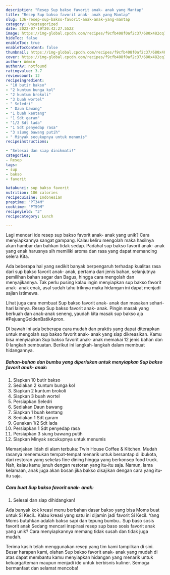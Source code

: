 ```yaml
---
description: "Resep Sup bakso favorit anak- anak yang Mantap"
title: "Resep Sup bakso favorit anak- anak yang Mantap"
slug: 136-resep-sup-bakso-favorit-anak-anak-yang-mantap
category: Uncategorized
date: 2022-07-19T20:42:27.552Z
image: https://img-global.cpcdn.com/recipes/f9cfb408f0af2c37/680x482cq70/sup-bakso-favorit-anak-anak-foto-resep-utama.jpg
hideToc: false
enableToc: true
enableTocContent: false
thumbnail: https://img-global.cpcdn.com/recipes/f9cfb408f0af2c37/680x482cq70/sup-bakso-favorit-anak-anak-foto-resep-utama.jpg
cover: https://img-global.cpcdn.com/recipes/f9cfb408f0af2c37/680x482cq70/sup-bakso-favorit-anak-anak-foto-resep-utama.jpg
author: Admin
authorAv: notfound
ratingvalue: 3.7
reviewcount: 12
recipeingredient:
- "10 butir bakso"
- "2 kuntum bunga kol"
- "2 kuntum brokoli"
- "3 buah wortel"
- " Seledri"
- " Daun bawang"
- "1 buah kentang"
- "1 Sdt garam"
- "1/2 Sdt lada"
- "1 Sdt penyedap rasa"
- "3 siung bawang putih"
- " Minyak secukupnya untuk menumis"
recipeinstructions:

- "Selesai dan siap dinikmati!"
categories:
- Resep
tags:
- sup
- bakso
- favorit

katakunci: sup bakso favorit 
nutrition: 186 calories
recipecuisine: Indonesian
preptime: "PT34M"
cooktime: "PT59M"
recipeyield: "2"
recipecategory: Lunch

---
```





Lagi mencari ide resep sup bakso favorit anak- anak yang unik? Cara menyiapkannya sangat gampang. Kalau keliru mengolah maka hasilnya akan hambar dan bahkan tidak sedap. Padahal sup bakso favorit anak- anak yang enak harusnya sih memiliki aroma dan rasa yang dapat memancing selera Kita.





Ada beberapa hal yang sedikit banyak berpengaruh terhadap kualitas rasa dari sup bakso favorit anak- anak, pertama dari jenis bahan, selanjutnya pemilihan bahan segar dan Bagus, hingga cara mengolah dan menyajikannya. Tak perlu pusing kalau ingin menyiapkan sup bakso favorit anak- anak enak,      asal sudah tahu triknya maka hidangan ini dapat menjadi sajian istimewa.














Lihat juga cara membuat Sup bakso favorit anak- anak dan masakan sehari-hari lainnya. Resep Sup bakso favorit anak- anak. Pingin masak yang berkuah dan anak-anak seneng, yaudah kita masak sup bakso aja #PejuangGoldenBatikApron.






Di bawah ini ada beberapa cara mudah dan praktis yang dapat diterapkan untuk mengolah sup bakso favorit anak- anak yang siap dikreasikan. Kamu bisa menyiapkan Sup bakso favorit anak- anak memakai 12 jenis bahan dan 0 langkah pembuatan. Berikut ini langkah-langkah dalam membuat hidangannya.

<!--inarticleads1-->

##### Bahan-bahan dan bumbu yang diperlukan untuk menyiapkan Sup bakso favorit anak- anak:

1. Siapkan 10 butir bakso
1. Sediakan 2 kuntum bunga kol
1. Siapkan 2 kuntum brokoli
1. Siapkan 3 buah wortel
1. Persiapkan  Seledri
1. Sediakan  Daun bawang
1. Siapkan 1 buah kentang
1. Sediakan 1 Sdt garam
1. Gunakan 1/2 Sdt lada
1. Persiapkan 1 Sdt penyedap rasa
1. Persiapkan 3 siung bawang putih
1. Siapkan  Minyak secukupnya untuk menumis


Memanjakan lidah di alam terbuka: Twin House Coffee &amp; Kitchen. Mudah rasanya menemukan tempat-tempat menarik untuk bersantap di ibukota, dari restoran yang sekelas fine dining hingga yang berkonsep food truck. Nah, kalau kamu jenuh dengan restoran yang itu-itu saja. Namun, lama kelamaan, anak juga akan bosan jika bakso disajikan dengan cara yang itu-itu saja. 

<!--inarticleads2-->

##### Cara buat Sup bakso favorit anak- anak:


1. Selesai dan siap dihidangkan!

Ada banyak kok kreasi menu berbahan dasar bakso yang bisa Moms buat untuk Si Kecil.. Kalau kreasi yang satu ini dijamin jadi favorit Si Kecil. Yang Moms butuhkan adalah bakso sapi dan tepung bumbu.. Sup baso sosis favorit anak Sedang mencari inspirasi resep sup baso sosis favorit anak yang unik? Cara menyiapkannya memang tidak susah dan tidak juga mudah. 

Terima kasih telah menggunakan resep yang tim kami tampilkan di sini. Besar harapan kami, olahan Sup bakso favorit anak- anak yang mudah di atas dapat membantu kamu menyiapkan hidangan yang menarik untuk keluarga/teman maupun menjadi ide untuk berbisnis kuliner. Semoga bermanfaat dan selamat mencoba!
